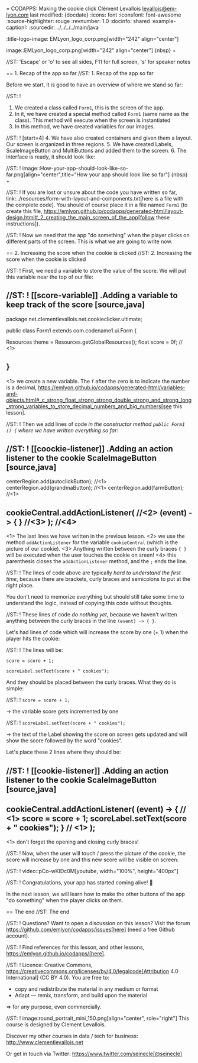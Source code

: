 = CODAPPS: Making the cookie click
Clément Levallois <levallois@em-lyon.com>
last modified: {docdate}
:icons: font
:iconsfont: font-awesome
:source-highlighter: rouge
:revnumber: 1.0
:docinfo: shared
:example-caption!:
:sourcedir: ../../../../main/java


:title-logo-image: EMLyon_logo_corp.png[width="242" align="center"]

image::EMLyon_logo_corp.png[width="242" align="center"]
{nbsp} +

//ST: 'Escape' or 'o' to see all sides, F11 for full screen, 's' for speaker notes

== 1. Recap of the app so far
//ST: 1. Recap of the app so far

Before we start, it is good to have an overview of where we stand so far:

//ST: !
1. We created a class called `Form1`, this is the screen of the app.
2. In it, we have created a special method called `Form1` (same name as the class). This method will execute when the screen is instantiated
3. In this method, we have created variables for our images.

//ST: !
[start=4]
4. We have also created containers and given them a layout. Our screen is organized in three regions.
5. We have created Labels, ScaleImageButton and MultiButtons and added them to the screen.
6. The interface is ready, it should look like:

//ST: !
image::How-your-app-should-look-like-so-far.png[align="center",title="How your app should look like so far"]
{nbsp} +

//ST: !
If you are lost or unsure about the code you have written so far, link:../resources/form-with-layout-and-components.txt[here is a file with the complete code]. You should of course place it in a file named `Form1` (to create this file, https://emlyon.github.io/codapps/generated-html/layout-design.html#_2_creating_the_main_screen_of_the_app[follow these instructions]).

//ST: !
Now we need that the app "do something" when the player clicks on different parts of the screen. This is what we are going to write now.

== 2. Increasing the score when the cookie is clicked
//ST: 2. Increasing the score when the cookie is clicked

//ST: !
First, we need a variable to store the value of the score. We will put this variable near the top of our file:

//ST: !
[[score-variable]]
.Adding a variable to keep track of the score
[source,java]
----
package net.clementlevallois.net.cookieclicker.ultimate;

public class Form1 extends com.codename1.ui.Form {

  Resources theme = Resources.getGlobalResources();
  float score = 0f; // <1>

}
----
<1> we create a new variable. The `f` after the zero is to indicate the number is a decimal, https://emlyon.github.io/codapps/generated-html/variables-and-objects.html#_c_strong_float_strong_strong_double_strong_and_strong_long_strong_variables_to_store_decimal_numbers_and_big_numbers[see this lesson].


//ST: !
Then we add lines of code *in the constructor method `public Form1 () {` where we have written everything so far*:


//ST: !
[[coockie-listener]]
.Adding an action listener to the cookie ScaleImageButton
[source,java]
----
centerRegion.add(autoclickButton); //<1>
centerRegion.add(grandmaButton); //<1>
centerRegion.add(farmButton); //<1>

cookieCentral.addActionListener(  //<2>
                (event) -> { }  //<3>
        ); //<4>
----
<1> The last lines we have written in the previous lesson.
<2> we use the method `addActionListener` for the variable `cookieCentral` (which is the picture of our cookie).
<3> Anything written between the curly braces `{ }` will be executed when the user touches the cookie on sreen!
<4> this parenthesis closes the `addActionListener` method, and the `;` ends the line.

//ST: !
The lines of code above are typically *hard to understand the first time*, because there are brackets, curly braces and semicolons to put at the right place.

You don't need to memorize everything but should still take some time to understand the logic, instead of copying this code without thoughts.

//ST: !
These lines of code *do nothing yet*, because we haven't written anything between the curly braces in the line `(event) -> { }`.

Let's had lines of code which will increase the score by one (+ 1) when the player hits the cookie:

//ST: !
The lines will be:

`score = score + 1;`

`scoreLabel.setText(score + " cookies");`

And they should be placed between the curly braces. What they do is simple:

//ST: !
`score = score + 1;`

-> the variable score gets incremented by one

//ST: !
`scoreLabel.setText(score + " cookies");`

-> the text of the Label showing the score on screen gets updated and will show the score followed by the word "cookies".

Let's place these 2 lines where they should be:

//ST: !
[[cookie-listener]]
.Adding an action listener to the cookie ScaleImageButton
[source,java]
----
cookieCentral.addActionListener(
                (event) -> { // <1>
                  score = score + 1;
                  scoreLabel.setText(score + " cookies");
                } // <1>
        );
----
<1> don't forget the opening and closing curly braces!

//ST: !
Now, when the user will touch / press the picture of the cookie, the score will increase by one and this new score will be visible on screen:

//ST: !
video::pCo-wKIDc0M[youtube, width="100%", height="400px"]

//ST: !
Congratulations, your app has started coming alive! 🎉

In the next lesson, we will learn how to make the other buttons of the app "do something" when the player clicks on them.

== The end
//ST: The end

//ST: !
Questions? Want to open a discussion on this lesson? Visit the forum https://github.com/emlyon/codapps/issues[here] (need a free Github account).

//ST: !
Find references for this lesson, and other lessons, https://emlyon.github.io/codapps/[here].

//ST: !
Licence: Creative Commons, https://creativecommons.org/licenses/by/4.0/legalcode[Attribution 4.0 International] (CC BY 4.0).
You are free to:

- copy and redistribute the material in any medium or format
- Adapt — remix, transform, and build upon the material

=> for any purpose, even commercially.

//ST: !
image:round_portrait_mini_150.png[align="center", role="right"]
This course is designed by Clement Levallois.

Discover my other courses in data / tech for business: http://www.clementlevallois.net

Or get in touch via Twitter: https://www.twitter.com/seinecle[@seinecle]
